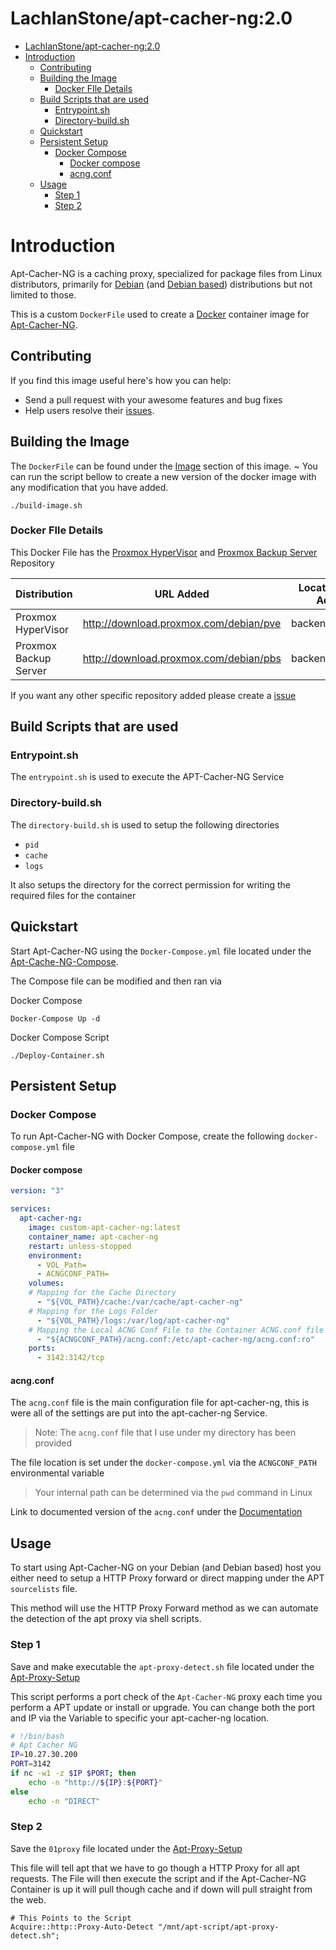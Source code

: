 # LachlanStone/apt-cacher-ng:2.0

- [LachlanStone/apt-cacher-ng:2.0](#lachlanstoneapt-cacher-ng20)
- [Introduction](#introduction)
  - [Contributing](#contributing)
  - [Building the Image](#building-the-image)
    - [Docker FIle Details](#docker-file-details)
  - [Build Scripts that are used](#build-scripts-that-are-used)
    - [Entrypoint.sh](#entrypointsh)
    - [Directory-build.sh](#directory-buildsh)
  - [Quickstart](#quickstart)
  - [Persistent Setup](#persistent-setup)
    - [Docker Compose](#docker-compose)
      - [ Docker compose ](#-docker-compose-)
      - [ acng.conf ](#-acngconf-)
  - [Usage](#usage)
    - [Step 1](#step-1)
    - [Step 2](#step-2)

# Introduction

Apt-Cacher-NG is a caching proxy, specialized for package files from Linux distributors, primarily for [Debian](http://www.debian.org/) (and [Debian based](https://en.wikipedia.org/wiki/List_of_Linux_distributions#Debian-based)) distributions but not limited to those.

This is a custom `DockerFile` used to create a [Docker](https://www.docker.com/) container image for [Apt-Cacher-NG](https://www.unix-ag.uni-kl.de/~bloch/acng/).

## Contributing

If you find this image useful here's how you can help:

- Send a pull request with your awesome features and bug fixes
- Help users resolve their [issues](../../issues?q=is%3Aopen+is%3Aissue).

## Building the Image

The `DockerFile` can be found under the [Image](../../tree/main/Image) section of this image.
~
You can run the script bellow to create a new version of the docker image with any modification that you have added.

    ./build-image.sh 

### Docker FIle Details

This Docker File has the [Proxmox HyperVisor](https://www.proxmox.com/en/proxmox-ve) and [Proxmox Backup Server](https://www.proxmox.com/en/proxmox-backup-server) Repository

| Distribution | URL Added | Location Files Added |
| ------------ | --------- | ---------------------|
| Proxmox HyperVisor | <http://download.proxmox.com/debian/pve> | backends_debian
| Proxmox Backup Server | <http://download.proxmox.com/debian/pbs> | backends_debian

If you want any other specific repository added please create a [issue](../..//issues)

## Build Scripts that are used

### Entrypoint.sh

The `entrypoint.sh` is used to execute the APT-Cacher-NG Service

### Directory-build.sh

The `directory-build.sh` is used to setup the following directories

- `pid`
- `cache`
- `logs`

It also setups the directory for the correct permission for writing the required files for the container

## Quickstart

Start Apt-Cacher-NG using the `Docker-Compose.yml` file located under the [Apt-Cache-NG-Compose](../../tree/main/Apt-Cacher-NG-Compose).

The Compose file can be modified and then ran via

Docker Compose

    Docker-Compose Up -d

Docker Compose Script

    ./Deploy-Container.sh

## Persistent Setup

### Docker Compose

To run Apt-Cacher-NG with Docker Compose, create the following `docker-compose.yml` file
  
#### <b> Docker compose </b>

```yaml
version: "3"

services:
  apt-cacher-ng:
    image: custom-apt-cacher-ng:latest
    container_name: apt-cacher-ng
    restart: unless-stopped
    environment:
      - VOL_Path=
      - ACNGCONF_PATH=
    volumes:
    # Mapping for the Cache Directory
      - "${VOL_PATH}/cache:/var/cache/apt-cacher-ng"
    # Mapping for the Logs Folder
      - "${VOL_PATH}/logs:/var/log/apt-cacher-ng"
    # Mapping the Local ACNG Conf File to the Container ACNG.conf file
      - "${ACNGCONF_PATH}/acng.conf:/etc/apt-cacher-ng/acng.conf:ro"
    ports:
      - 3142:3142/tcp

```

#### <b> acng.conf </b>

The `acng.conf` file is the main configuration file for apt-cacher-ng, this is were all of the settings are put into the apt-cacher-ng Service.
> Note: The `acng.conf` file that I use under my directory has been provided

The file location is set under the `docker-compose.yml` via the `ACNGCONF_PATH` environmental variable
> Your internal path can be determined via the `pwd` command in Linux

Link to documented version of the `acng.conf` under the [Documentation](../../tree/main/Apt-Cacher-NG_Documentation)

## Usage

To start using Apt-Cacher-NG on your Debian (and Debian based) host you either need to setup a HTTP Proxy forward or direct mapping under the APT `sourcelists` file.

This method will use the HTTP Proxy Forward method as we can automate the detection of the apt proxy via shell scripts.

### Step 1

Save and make executable the `apt-proxy-detect.sh` file located under the [Apt-Proxy-Setup](../../tree/main/Apt-Proxy-Setup)

This script performs a port check of the `Apt-Cacher-NG` proxy each time you perform a APT update or install or upgrade. You can change both the port and IP via the Variable to specific your apt-cacher-ng location.

```bash
# !/bin/bash
# Apt Cacher NG
IP=10.27.30.200
PORT=3142
if nc -w1 -z $IP $PORT; then
    echo -n "http://${IP}:${PORT}"
else
    echo -n "DIRECT"
```

### Step 2

Save the `01proxy` file located under the [Apt-Proxy-Setup](../../tree/main/Apt-Proxy-Setup)

This file will tell apt that we have to go though a HTTP Proxy for all apt requests. The File will then execute the script and if the Apt-Cacher-NG Container is up it will pull though cache and if down will pull straight from the web.

```properties
# This Points to the Script
Acquire::http::Proxy-Auto-Detect "/mnt/apt-script/apt-proxy-detect.sh";
```
